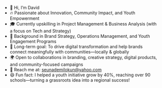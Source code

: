 - 👋 Hi, I’m David
- 🔥 Passionate about Innovation, Community Impact, and Youth Empowerment
- 🎓 Currently upskilling in Project Management & Business Analysis (with a focus on Tech and Strategy)
- 🚀 Background in Brand Strategy, Operations Management, and Youth Engagement Programs
- 🎯 Long-term goal: To drive digital transformation and help brands connect meaningfully with communities—locally & globally
- 🌍 Open to collaborations in branding, creative strategy, digital products, and community-focused campaigns
- 📩 Reach me at: seunademilokun@yahoo.com
- 😄 Fun fact: I helped a youth initiative grow by 40%, reaching over 90 schools—turning a grassroots idea into a regional success!

<!---
transition25/transition25 is a ✨ special ✨ repository because its `README.md` (this file) appears on your GitHub profile.
You can click the Preview link to take a look at your changes.
--->

